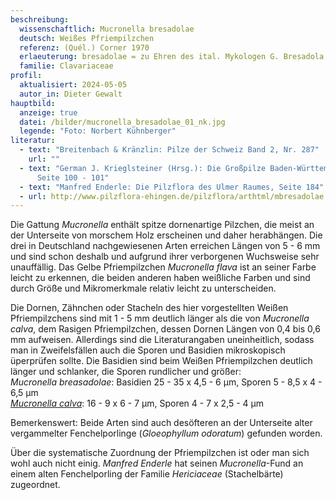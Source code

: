 ```yaml
---
beschreibung:
  wissenschaftlich: Mucronella bresadolae
  deutsch: Weißes Pfriempilzchen
  referenz: (Quél.) Corner 1970
  erlaeuterung: bresadolae = zu Ehren des ital. Mykologen G. Bresadola
  familie: Clavariaceae
profil:
  aktualisiert: 2024-05-05
  autor_in: Dieter Gewalt
hauptbild:
  anzeige: true
  datei: /bilder/mucronella_bresadolae_01_nk.jpg
  legende: "Foto: Norbert Kühnberger"
literatur:
  - text: "Breitenbach & Kränzlin: Pilze der Schweiz Band 2, Nr. 287"
    url: ""
  - text: "German J. Krieglsteiner (Hrsg.): Die Großpilze Baden-Württembergs Band 2,
      Seite 100 - 101"
  - text: "Manfred Enderle: Die Pilzflora des Ulmer Raumes, Seite 184"
  - url: http://www.pilzflora-ehingen.de/pilzflora/arthtml/mbresadolae.php
---
```

Die Gattung *Mucronella* enthält spitze dornenartige Pilzchen, die meist an der Unterseite von morschem Holz erscheinen und daher herabhängen. Die drei in Deutschland nachgewiesenen Arten erreichen Längen von 5 - 6 mm und sind schon deshalb und aufgrund ihrer verborgenen Wuchsweise sehr unauffällig.  Das Gelbe Pfriempilzchen *Mucronella flava* ist an seiner Farbe leicht zu erkennen, die beiden anderen haben weißliche Farben und sind durch Größe und Mikromerkmale relativ leicht zu unterscheiden.

Die Dornen, Zähnchen oder Stacheln des hier vorgestellten Weißen Pfriempilzchens sind mit 1 - 5 mm deutlich länger als die von *Mucronella calva*, dem Rasigen Pfriempilzchen, dessen Dornen Längen von 0,4 bis 0,6 mm aufweisen. Allerdings sind die Literaturangaben uneinheitlich, sodass man in Zweifelsfällen auch die Sporen und Basidien mikroskopisch üperprüfen sollte. Die Basidien sind beim Weißen Pfriempilzchen deutlich länger und schlanker, die Sporen rundlicher und größer:\
*Mucronella breasadolae*: Basidien 25 - 35 x 4,5 - 6 µm, Sporen 5 - 8,5 x 4 - 6,5 µm\
*[Mucronella calva](/pilze/mucronella-calva-rasiges-pfriempilzchen)*: 16 - 9 x 6 - 7 µm, Sporen 4 - 7 x 2,5 - 4 µm

Bemerkenswert: Beide Arten sind auch desöfteren an der Unterseite alter vergammelter Fenchelporlinge (*Gloeophyllum odoratum*) gefunden worden.

Über die systematische Zuordnung der Pfriempilzchen ist oder man sich wohl auch nicht einig. *Manfred Enderle* hat seinen *Mucronella*-Fund an einem alten Fenchelporling der Familie *Hericiaceae* (Stachelbärte) zugeordnet.